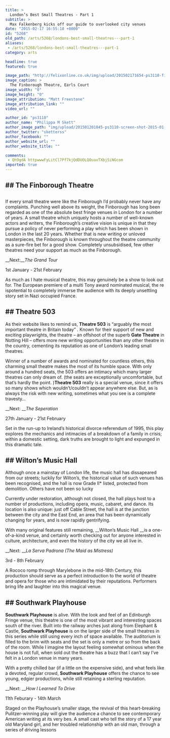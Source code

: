 ```yaml
---
title: >
  London’s Best Small Theatres - Part 1
subtitle: >
  Max Falkenberg kicks off our guide to overlooked city venues
date: "2015-02-17 16:55:18 +0000"
id: "5268"
old_path: /arts/5268/londons-best-small-theatres---part-1
aliases:
 - /arts/5268/londons-best-small-theatres---part-1
category: arts

headline: true
featured: true

image_path: "http://felixonline.co.uk/img/upload/201502171654-ps3110-finborough-arms-largea.jpg"
image_caption: >
  The Finborough Theatre, Earls Court
image_width: "0"
image_height: "0"
image_attribution: "Matt Freestone"
image_attribution_link: ""
video_url: ""

author_id: "ps3110"
author_name: "Philippa M Skett"
author_image_path: "img/upload/201501201845-ps3110-screen-shot-2015-01-20-at-18.45.33.png"
author_twitter: "sketterss"
author_facebook: ""
author_website_url: ""
author_website_title: ""

comments:
 - Qh9gdA httpwwwFyLitCl7Pf7kjQdDUOLQOuaxTXbj5iNGcom
imported: true
---
```


## ## __The Finborough Theatre__
##
If every small theatre were like the Finborough I’d probably never have any complaints. Punching well above its weight, the Finborough has long been regarded as one of the absolute best fringe venues in London for a number of years. A small theatre which uniquely hosts a number of well-known actors and writers, the Finborough’s creative vision is unique in that they pursue a policy of never performing a play which has been shown in London in the last 20 years. Whether that is new writing or unloved masterpieces, the Finborough is known throughout the theatre community as a sure-fire bet for a good show. Completely unsubsidised, few other theatres need your support as much as the Finborough.

__Next:___The Grand Tour_

1st January - 21st February

As much as I hate musical theatre, this may genuinely be a show to look out for. The European premiere of a multi Tony award nominated musical, the re ispotential to completely immerse the audience with its deeply unsettling story set in Nazi occupied France.
## ## __Theatre 503__
As their website likes to remind us, __Theatre 503__ is “arguably the most important theatre in Britain today” . Known for their support of new and exciting playwrights, the theatre – an offshoot of the superb __Gate Theatre__ in Notting Hill – offers more new writing opportunities than any other theatre in the country, cementing its reputation as one of London’s leading small theatres.

Winner of a number of awards and nominated for countless others, this charming small theatre makes the most of its humble space. With only around a hundred seats, the 503 offers an intimacy which many larger theatres can only dream of. (the seats are exceptionally uncomfortable, but that’s hardly the point. )__Theatre 503__ really is a special venue, since it offers so many shows which wouldn’t/couldn’t appear anywhere else. But, as is always the risk with new writing, sometimes what you see is a complete travesty…

__Next: ___The Seperation_

27th January - 21st February

Set in the run-up to Ireland’s historical divorce referendum of 1995, this play explores the mechanics and intimacies of a breakdown of a family in crisis; within a domestic setting, dark truths are brought to light and expunged in this dramatic tale.
## ## ____Wilton’s Music Hall____
Although once a mainstay of London life, the music hall has dissapeared from our streets; luckily for Wilton’s, the historical value of such venues has been recognised, and the hall is now Grade II* listed, protected from demolition. Others have not been so lucky

Currently under restoration, although not closed, the hall plays host to a number of productions, including opera, music, cabaret, and dance. Its location is also unique: just off Cable Street, the hall is at the junction between the city and the East End, an area that has been dynamically changing for years, and is now rapidly gentrifying.

With many original features still remaining, __Wilton’s Music Hall __is a one-of-a-kind venue, and certainly worth checking out for anyone interested in culture, architecture, and even the history of the city we all live in.

__Next: ___La Serva Padrona (The Maid as Mistress)_

3rd - 8th February

A Rococo romp through Marylebone in the mid-18th Century, this production should serve as a perfect introduction to the world of theatre and opera for those who are intimidated by their reputations. Performers bring life and laughter into this magical venue.
## ## __Southwark Playhouse__
__Southwark Playhouse__ is alive. With the look and feel of an Edinburgh Fringe venue, this theatre is one of the most vibrant and interesting spaces south of the river. Built into the railway arches just along from Elephant & Castle, __Southwark Playhouse__ is on the larger side of the small theatres in this series while still using every inch of space available. The auditorium is filled to the brim with seats and the set is only a metre or so from the back of the room. While I imagine the layout feeling somewhat ominous when the house is not full, when sold out the theatre has a buzz that I can’t say I’ve felt in a London venue in many years.

With a pretty chilled bar (if a little on the expensive side), and what feels like a devoted, regular crowd, __Southwark Playhouse__ offers the chance to see young, edgier productions, while still retaining a sterling reputation.

__Next: ___How I Learned To Drive_

11th Feburary - 14th March

Staged on the Playhouse’s smaller stage, the revival of this heart-breaking Pulitzer-winning play will give the audience a chance to see contemporary American writing at its very bes. A small cast who tell the story of a 17 year old Maryland girl, and her troubled relationship with an old man, through a series of driving lessons

